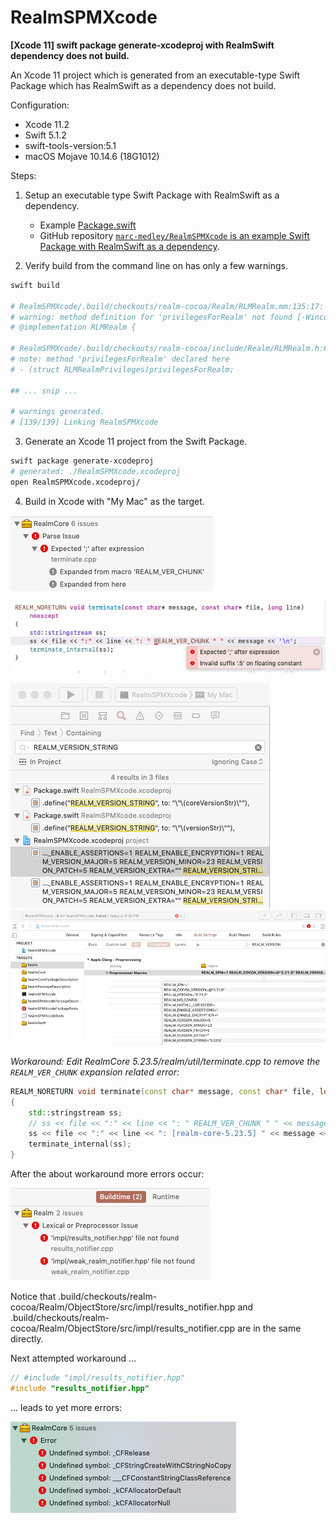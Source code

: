 # RealmSPMXcode

**[Xcode 11] swift package generate-xcodeproj with RealmSwift dependency does not build.**

An Xcode 11 project which is generated from an executable-type Swift Package which has RealmSwift as a dependency does not build. 

Configuration:

* Xcode 11.2
* Swift 5.1.2
* swift-tools-version:5.1
* macOS Mojave 10.14.6 (18G1012)

Steps:

1. Setup an executable type Swift Package with RealmSwift as a dependency.

    * Example [Package.swift](https://github.com/marc-medley/RealmSPMXcode/blob/master/Package.swift)
    * GitHub repository [`marc-medley/RealmSPMXcode` is an example Swift Package with RealmSwift as a dependency](https://github.com/marc-medley/RealmSPMXcode).

2. Verify build from the command line on has only a few warnings.

```sh
swift build

# RealmSPMXcode/.build/checkouts/realm-cocoa/Realm/RLMRealm.mm:135:17: 
# warning: method definition for 'privilegesForRealm' not found [-Wincomplete-implementation]
# @implementation RLMRealm {

# RealmSPMXcode/.build/checkouts/realm-cocoa/include/Realm/RLMRealm.h:658:1: 
# note: method 'privilegesForRealm' declared here
# - (struct RLMRealmPrivileges)privilegesForRealm;

## ... snip ...

# warnings generated.
# [139/139] Linking RealmSPMXcode
```

3. Generate an Xcode 11 project from the Swift Package.

```sh
swift package generate-xcodeproj 
# generated: ./RealmSPMXcode.xcodeproj
open RealmSPMXcode.xcodeproj/
```

4. Build in Xcode with "My Mac" as the target.

![](README_files/Xcode_Errors_01.png)

![](README_files/Xcode_Errors_02.png)

![](README_files/Xcode_Errors_03.png)
![](README_files/Xcode_Errors_04.png)

_Workaround: Edit RealmCore 5.23.5/realm/util/terminate.cpp to remove the `REALM_VER_CHUNK` expansion related error:_

``` cpp
REALM_NORETURN void terminate(const char* message, const char* file, long line) noexcept
{
    std::stringstream ss;
    // ss << file << ":" << line << ": " REALM_VER_CHUNK " " << message << '\n'; // :BEFORE:
    ss << file << ":" << line << ": [realm-core-5.23.5] " << message << '\n';    // :AFTER:
    terminate_internal(ss);
}
```

After the about workaround more errors occur:

![](README_files/Xcode_Errors_05.png)

Notice that .build/checkouts/realm-cocoa/Realm/ObjectStore/src/impl/results_notifier.hpp
and .build/checkouts/realm-cocoa/Realm/ObjectStore/src/impl/results_notifier.cpp are in the same directly.

Next attempted workaround ...

```cpp
// #include "impl/results_notifier.hpp"
#include "results_notifier.hpp"
```

... leads to yet more errors:

![](README_files/Xcode_Errors_06.png)
